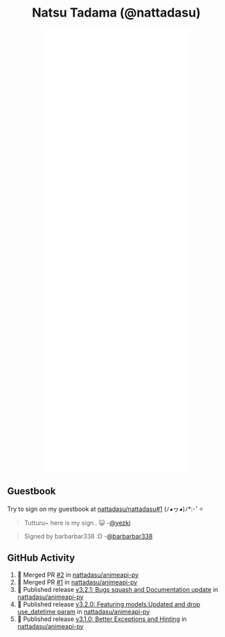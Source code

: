 <div align="center">

# Natsu Tadama (@nattadasu)

![Github Metrics](github-metrics.svg)
</div>

## Guestbook

Try to sign on my guestbook at [nattadasu/nattadasu#1](https://github.com/nattadasu/nattadasu/issues/1) (ﾉ◕ヮ◕)ﾉ\*:･ﾟ✧

<!--START:guestbook-->
> Tutturu~  here is my sign.. :smiley_cat: 
> -[@yezki](https://github.com/yezki)

> Signed by barbarbar338 :D
> -[@barbarbar338](https://github.com/barbarbar338)
<!--END:guestbook-->

## GitHub Activity
<!--START_SECTION:activity-->
1. 🎉 Merged PR [#2](https://github.com/nattadasu/animeapi-py/pull/2) in [nattadasu/animeapi-py](https://github.com/nattadasu/animeapi-py)
2. 🎉 Merged PR [#1](https://github.com/nattadasu/animeapi-py/pull/1) in [nattadasu/animeapi-py](https://github.com/nattadasu/animeapi-py)
3. 🚀 Published release [v3.2.1: Bugs squash and Documentation update](https://github.com/nattadasu/animeapi-py/releases/tag/v3.2.1) in [nattadasu/animeapi-py](https://github.com/nattadasu/animeapi-py)
4. 🚀 Published release [v3.2.0: Featuring models.Updated and drop use_datetime param](https://github.com/nattadasu/animeapi-py/releases/tag/v3.2.0) in [nattadasu/animeapi-py](https://github.com/nattadasu/animeapi-py)
5. 🚀 Published release [v3.1.0: Better Exceptions and Hinting](https://github.com/nattadasu/animeapi-py/releases/tag/v3.1.0) in [nattadasu/animeapi-py](https://github.com/nattadasu/animeapi-py)
<!--END_SECTION:activity-->
